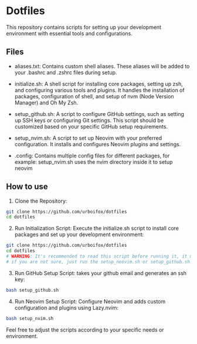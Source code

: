 # Dotfiles

This repository contains scripts for setting up your development environment with essential tools and configurations.


## Files

- aliases.txt: Contains custom shell aliases. These aliases will be added to your .bashrc and .zshrc files during setup.

- initialize.sh: A shell script for installing core packages, setting up zsh, and configuring various tools and plugins. It handles the installation of packages, configuration of shell, and setup of nvm (Node Version Manager) and Oh My Zsh.

- setup_github.sh: A script to configure GitHub settings, such as setting up SSH keys or configuring Git settings. This script should be customized based on your specific GitHub setup requirements.

- setup_nvim.sh: A script to set up Neovim with your preferred configuration. It installs and configures Neovim plugins and settings.
  
- .config: Contains multiple config files for different packages, for example: setup_nvim.sh uses the nvim directory inside it to setup neovim


## How to use

1. Clone the Repository:
```bash
git clone https://github.com/urboifox/dotfiles
cd dotfiles
```

2. Run Initialization Script: Execute the initialize.sh script to install core packages and set up your development environment:
```bash
git clone https://github.com/urboifox/dotfiles
cd dotfiles
# WARNING: It's recommended to read this script before running it, it modifies node, neovim, and other packages and directories on your system
# if you are not sure, just run the setup_neovim.sh or setup_github.sh based on your needs.
```

3. Run GitHub Setup Script: takes your github email and generates an ssh key:
```bash
bash setup_github.sh
```


4. Run Neovim Setup Script: Configure Neovim and adds custom configuration and plugins using Lazy.nvim:
```bash
bash setup_nvim.sh
```

Feel free to adjust the scripts according to your specific needs or environment.



